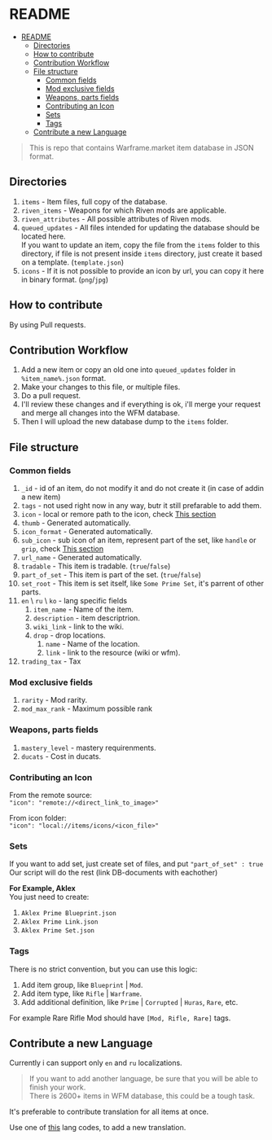 # README

- [README](#readme)
  - [Directories](#directories)
  - [How to contribute](#how-to-contribute)
  - [Contribution Workflow](#contribution-workflow)
  - [File structure](#file-structure)
    - [Common fields](#common-fields)
    - [Mod exclusive fields](#mod-exclusive-fields)
    - [Weapons, parts fields](#weapons-parts-fields)
    - [Contributing an Icon](#contributing-an-icon)
    - [Sets](#sets)
    - [Tags](#tags)
  - [Contribute a new Language](#contribute-a-new-language)

> This is repo that contains Warframe.market item database in JSON format.

## Directories

1. `items` - Item files, full copy of the database.
2. `riven_items` - Weapons for which Riven mods are applicable.
3. `riven_attributes` - All possible attributes of Riven mods.
4. `queued_updates` - All files intended for updating the database should be located here.  
If you want to update an item, copy the file from the `items` folder to this directory, if file is not present inside `items` directory, just create it based on a template. (`template.json`)
5. `icons` - If it is not possible to provide an icon by url, you can copy it here in binary format. (`png`/`jpg`)

## How to contribute

By using Pull requests.

## Contribution Workflow

1. Add a new item or copy an old one into `queued_updates` folder in `%item_name%.json` format.
2. Make your changes to this file, or multiple files.
3. Do a pull request.
4. I'll review these changes and if everything is ok, i'll merge your request and merge all changes into the WFM database.
5. Then I will upload the new database dump to the `items` folder.

## File structure

### Common fields

1. `_id` - id of an item, do not modify it and do not create it (in case of addin a new item)
2. `tags` - not used right now in any way, butr it still prefarable to add them.
3. `icon` - local or remore path to the icon, check [This section](####Contributing-an-Icon)
4. `thumb` - Generated automatically.
5. `icon_format` - Generated automatically.
6. `sub_icon` - sub icon of an item, represent part of the set, like `handle` or `grip`, check [This section](####Sets)
7. `url_name` - Generated automatically.
8. `tradable` - This item is tradable. (`true`/`false`)
9. `part_of_set` - This item is part of the set. (`true`/`false`)
10. `set_root` - This item is set itself, like `Some Prime Set`, it's parrent of other parts.
11. `en` \ `ru` \ `ko` - lang specific fields
    1. `item_name` - Name of the item.
    2. `description` - item descriptrion.
    3. `wiki_link` - link to the wiki.
    4. `drop` - drop locations.
       1. `name` - Name of the location.
       2. `link` - link to the resource (wiki or wfm).
12. `trading_tax` - Tax

### Mod exclusive fields

1. `rarity` - Mod rarity.
2. `mod_max_rank` - Maximum possible rank

### Weapons, parts fields

1. `mastery_level` - mastery requirenments.
2. `ducats` - Cost in ducats.

### Contributing an Icon

From the remote source:  
`"icon": "remote://<direct_link_to_image>"`

From icon folder:  
`"icon": "local://items/icons/<icon_file>"`

### Sets

If you want to add set, just create set of files, and put `"part_of_set" : true`  
Our script will do the rest (link DB-documents with eachother)

**For Example, Aklex**  
You just need to create:

1. `Aklex Prime Blueprint.json`
2. `Aklex Prime Link.json`
3. `Aklex Prime Set.json`

### Tags

There is no strict convention, but you can use this logic:

1. Add item group, like `Blueprint` | `Mod`.
2. Add item type, like `Rifle` | `Warframe`.
3. Add additional definition, like `Prime` | `Corrupted` | `Huras`, `Rare`, etc.

For example Rare Rifle Mod should have `[Mod, Rifle, Rare]` tags.

## Contribute a new Language

Currently i can support only `en` and `ru` localizations.

> If you want to add another language, be sure that you will be able to finish your work.  
> There is 2600+ items in WFM database, this could be a tough task.

It's preferable to contribute translation for all items at once.

Use one of [this](https://www.w3schools.com/tags/ref_language_codes.asp) lang codes, to add a new translation.